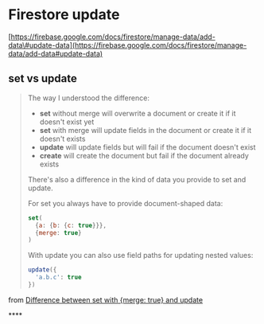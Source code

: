 # Firestore update

[https://firebase.google.com/docs/firestore/manage-data/add-data\#update-data](https://firebase.google.com/docs/firestore/manage-data/add-data#update-data)

## **set vs update**

> The way I understood the difference:
>
> * **set** without merge will overwrite a document or create it if it doesn't exist yet
> * **set** with merge will update fields in the document or create it if it doesn't exists
> * **update** will update fields but will fail if the document doesn't exist
> * **create** will create the document but fail if the document already exists
>
> There's also a difference in the kind of data you provide to set and update.
>
> For set you always have to provide document-shaped data:
>
> ```javascript
> set(
>   {a: {b: {c: true}}},
>   {merge: true}
> )
> ```
>
> With update you can also use field paths for updating nested values:
>
> ```javascript
> update({
>   'a.b.c': true
> })
> ```

from [Difference between set with {merge: true} and update](https://stackoverflow.com/questions/46597327/difference-between-set-with-merge-true-and-update)

\*\*\*\*

